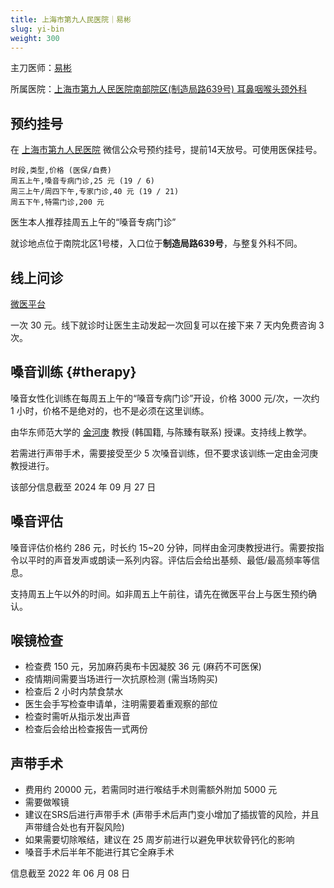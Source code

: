 ```yaml
---
title: 上海市第九人民医院｜易彬
slug: yi-bin
weight: 300
---
```


主刀医师：[易彬](https://www.guahao.com/expert/f48e2634-128e-4f09-9249-a2451b3d60a9000)

所属医院：[上海市第九人民医院南部院区(制造局路639号) 耳鼻咽喉头颈外科](https://amap.com/place/B0FFHGMHP6)

## 预约挂号

在 [上海市第九人民医院](weixin://sh-9hospital) 微信公众号预约挂号，提前14天放号。可使用医保挂号。

```csv
时段,类型,价格 (医保/自费)
周五上午,嗓音专病门诊,25 元 (19 / 6)
周三上午/周四下午,专家门诊,40 元 (19 / 21)
周五下午,特需门诊,200 元
```

医生本人推荐挂周五上午的“嗓音专病门诊”

就诊地点位于南院北区1号楼，入口位于**制造局路639号**，与整复外科不同。

## 线上问诊

[微医平台](https://www.guahao.com/expert/f48e2634-128e-4f09-9249-a2451b3d60a9000)

一次 30 元。线下就诊时让医生主动发起一次回复可以在接下来 7 天内免费咨询 3 次。

## 嗓音训练 {#therapy}

嗓音女性化训练在每周五上午的“嗓音专病门诊”开设，价格 3000 元/次，一次约 1 小时，价格不是绝对的，也不是必须在这里训练。

由华东师范大学的 [金河庚](https://faculty.ecnu.edu.cn/_s8/jhg/main.psp) 教授 (韩国籍, 与陈臻有联系) 授课。支持线上教学。

若需进行声带手术，需要接受至少 5 次嗓音训练，但不要求该训练一定由金河庚教授进行。

该部分信息截至 2024 年 09 月 27 日

## 嗓音评估

嗓音评估价格约 286 元，时长约 15~20 分钟，同样由金河庚教授进行。需要按指令以平时的声音发声或朗读一系列内容。评估后会给出基频、最低/最高频率等信息。

支持周五上午以外的时间。如非周五上午前往，请先在微医平台上与医生预约确认。

## 喉镜检查

- 检查费 150 元，另加麻药奥布卡因凝胶 36 元 (麻药不可医保)
- 疫情期间需要当场进行一次抗原检测 (需当场购买)
- 检查后 2 小时内禁食禁水
- 医生会手写检查申请单，注明需要着重观察的部位
- 检查时需听从指示发出声音
- 检查后会给出检查报告一式两份

## 声带手术

- 费用约 20000 元，若需同时进行喉结手术则需额外附加 5000 元
- 需要做喉镜
- 建议在SRS后进行声带手术 (声带手术后声门变小增加了插拔管的风险，并且声带缝合处也有开裂风险)
- 如果需要切除喉结，建议在 25 周岁前进行以避免甲状软骨钙化的影响
- 嗓音手术后半年不能进行其它全麻手术

信息截至 2022 年 06 月 08 日
